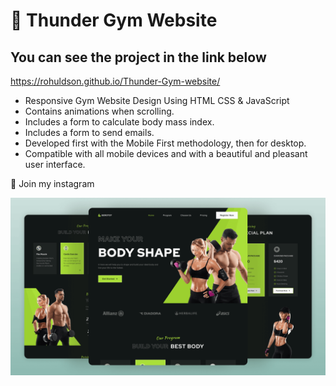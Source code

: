 #  💪 Thunder Gym Website 
## You can see the project in the link below
https://rohuldson.github.io/Thunder-Gym-website/

- Responsive Gym Website Design Using HTML CSS & JavaScript
- Contains animations when scrolling.
- Includes a form to calculate body mass index.
- Includes a form to send emails.
- Developed first with the Mobile First methodology, then for desktop.
- Compatible with all mobile devices and with a beautiful and pleasant user interface.

💙 Join my instagram

![preview img](/preview.png)
